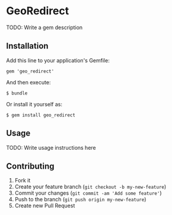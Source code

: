 # GeoRedirect

TODO: Write a gem description

## Installation

Add this line to your application's Gemfile:

    gem 'geo_redirect'

And then execute:

    $ bundle

Or install it yourself as:

    $ gem install geo_redirect

## Usage

TODO: Write usage instructions here

## Contributing

1. Fork it
2. Create your feature branch (`git checkout -b my-new-feature`)
3. Commit your changes (`git commit -am 'Add some feature'`)
4. Push to the branch (`git push origin my-new-feature`)
5. Create new Pull Request
